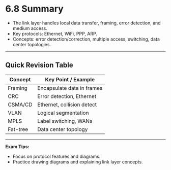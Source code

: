 # 6.8 Summary

- The link layer handles local data transfer, framing, error detection, and medium access.
- Key protocols: Ethernet, WiFi, PPP, ARP.
- Concepts: error detection/correction, multiple access, switching, data center topologies.

---

## Quick Revision Table
| Concept      | Key Point / Example         |
|--------------|----------------------------|
| Framing      | Encapsulate data in frames |
| CRC          | Error detection, Ethernet  |
| CSMA/CD      | Ethernet, collision detect |
| VLAN         | Logical segmentation       |
| MPLS         | Label switching, WANs      |
| Fat-tree     | Data center topology       |

---

**Exam Tips:**
- Focus on protocol features and diagrams.
- Practice drawing diagrams and explaining link layer concepts. 